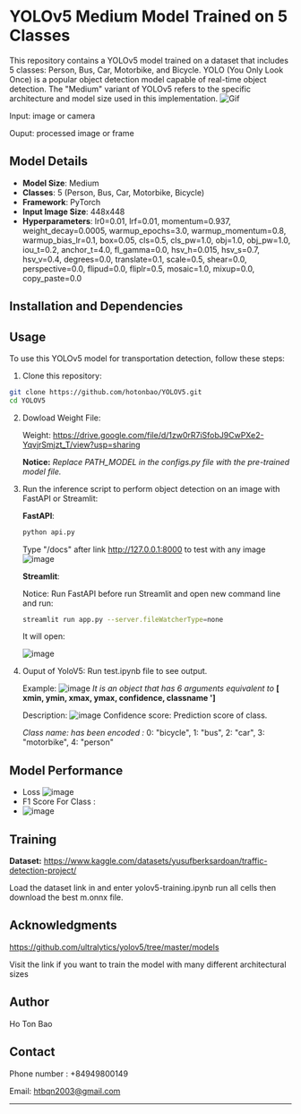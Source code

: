# YOLOv5 Medium Model Trained on 5 Classes

This repository contains a YOLOv5 model trained on a dataset that includes 5 classes: Person, Bus, Car, Motorbike, and Bicycle. YOLO (You Only Look Once) is a popular object detection model capable of real-time object detection. The "Medium" variant of YOLOv5 refers to the specific architecture and model size used in this implementation.
![Gif](readme_img/ezgif.com-video-to-gif.gif)


Input: image or camera

Ouput: processed image or frame

## Model Details

- **Model Size**: Medium
- **Classes**: 5 (Person, Bus, Car, Motorbike, Bicycle)
- **Framework**: PyTorch
- **Input Image Size**: 448x448
- **Hyperparameters**: lr0=0.01, lrf=0.01, momentum=0.937, weight_decay=0.0005, warmup_epochs=3.0, warmup_momentum=0.8, warmup_bias_lr=0.1, box=0.05, cls=0.5, cls_pw=1.0, obj=1.0, obj_pw=1.0, iou_t=0.2, anchor_t=4.0, fl_gamma=0.0, hsv_h=0.015, hsv_s=0.7, hsv_v=0.4, degrees=0.0, translate=0.1, scale=0.5, shear=0.0, perspective=0.0, flipud=0.0, fliplr=0.5, mosaic=1.0, mixup=0.0, copy_paste=0.0

## Installation and Dependencies



## Usage

To use this YOLOv5 model for transportation detection, follow these steps:

1. Clone this repository:

```bash
git clone https://github.com/hotonbao/YOLOV5.git
cd YOLOV5
```


2. Dowload Weight File:
   
   Weight: https://drive.google.com/file/d/1zw0rR7iSfobJ9CwPXe2-YqvjrSmjzt_T/view?usp=sharing

   **Notice:** *Replace PATH_MODEL in the configs.py file with the pre-trained model file.*
  

3. Run the inference script to perform object detection on an image with FastAPI or Streamlit:

   **FastAPI**:
   ```bash
   python api.py
   ```
   Type "/docs" after link  http://127.0.0.1:8000 to test with any image
   ![image](readme_img/FastAPI.png)

   **Streamlit**:
   
   Notice: Run FastAPI before run Streamlit and open new command line and run:
   ```bash
   streamlit run app.py --server.fileWatcherType=none
   ```
   It will open:

   ![image](readme_img/Streamlit.png)


4. Ouput of YoloV5:
   Run test.ipynb file to see output.

   Example:
   ![image](readme_img/Out_put.png)
   *It is an object that has 6 arguments equivalent to* 
   **[ xmin, ymin, xmax, ymax, confidence, classname ']**

   Description:
   ![image](readme_img/out_put_des.png)
   Confidence score: Prediction score of class.

   *Class name: has been encoded :*
   0: "bicycle",
   1: "bus",
   2: "car",
   3: "motorbike",
   4: "person"
## Model Performance

- Loss 
 ![image](/readme_img/results.png)
- F1 Score For Class :
- ![image](/readme_img/F1_curve.png)

## Training

**Dataset:**
   https://www.kaggle.com/datasets/yusufberksardoan/traffic-detection-project/

Load the dataset link in and enter yolov5-training.ipynb run all cells then download the best m.onnx file.

## Acknowledgments

https://github.com/ultralytics/yolov5/tree/master/models

Visit the link if you want to train the model with many different architectural sizes


## Author

Ho Ton Bao 

## Contact

Phone number : +84949800149

Email: htbqn2003@gmail.com


---
